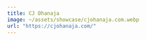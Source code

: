 ```yaml
---
title: CJ Ohanaja
image: ~/assets/showcase/cjohanaja.com.webp
url: "https://cjohanaja.com/"
---
```

